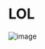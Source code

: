 # LOL
![image](https://user-images.githubusercontent.com/72846127/229264807-b921d36c-2fc2-40d0-a381-3c86d1a939bf.png)
